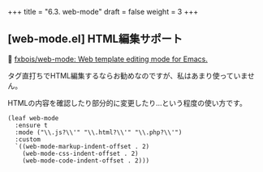 +++
title = "6.3. web-mode"
draft = false
weight = 3
+++
## [web-mode.el] HTML編集サポート
🔗 [fxbois/web-mode: Web template editing mode for Emacs.](https://github.com/fxbois/web-mode) 

タグ直打ちでHTML編集するならお勧めなのですが、私はあまり使っていません。

HTMLの内容を確認したり部分的に変更したり...という程度の使い方です。

```elisp
(leaf web-mode
  :ensure t
  :mode ("\\.js?\\'" "\\.html?\\'" "\\.php?\\'")
  :custom
  `((web-mode-markup-indent-offset . 2)
	(web-mode-css-indent-offset . 2)
	(web-mode-code-indent-offset . 2)))
```
